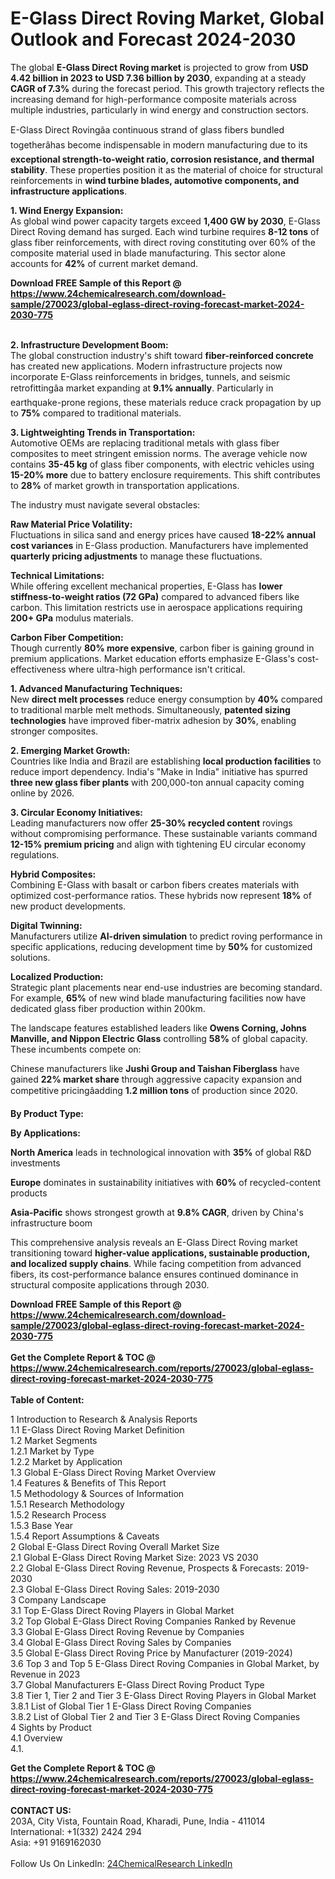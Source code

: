 <h1>E-Glass Direct Roving Market, Global Outlook and Forecast 2024-2030</h1><p>The global <strong>E-Glass Direct Roving market</strong> is projected to grow from <strong>USD 4.42 billion in 2023 to USD 7.36 billion by 2030</strong>, expanding at a steady <strong>CAGR of 7.3%</strong> during the forecast period. This growth trajectory reflects the increasing demand for high-performance composite materials across multiple industries, particularly in wind energy and construction sectors.</p><p>E-Glass Direct Rovingâa continuous strand of glass fibers bundled togetherâhas become indispensable in modern manufacturing due to its <strong>exceptional strength-to-weight ratio, corrosion resistance, and thermal stability</strong>. These properties position it as the material of choice for structural reinforcements in <strong>wind turbine blades, automotive components, and infrastructure applications</strong>.</p><p><strong>1. Wind Energy Expansion:</strong><br>
As global wind power capacity targets exceed <strong>1,400 GW by 2030</strong>, E-Glass Direct Roving demand has surged. Each wind turbine requires <strong>8-12 tons</strong> of glass fiber reinforcements, with direct roving constituting over 60% of the composite material used in blade manufacturing. This sector alone accounts for <strong>42%</strong> of current market demand.</p><div><b>Download FREE Sample of this Report @ 
            <a href="https://www.24chemicalresearch.com/download-sample/270023/global-eglass-direct-roving-forecast-market-2024-2030-775">
            https://www.24chemicalresearch.com/download-sample/270023/global-eglass-direct-roving-forecast-market-2024-2030-775</a></b></div><br><p><strong>2. Infrastructure Development Boom:</strong><br>
The global construction industry's shift toward <strong>fiber-reinforced concrete</strong> has created new applications. Modern infrastructure projects now incorporate E-Glass reinforcements in bridges, tunnels, and seismic retrofittingâa market expanding at <strong>9.1% annually</strong>. Particularly in earthquake-prone regions, these materials reduce crack propagation by up to <strong>75%</strong> compared to traditional materials.</p><p><strong>3. Lightweighting Trends in Transportation:</strong><br>
Automotive OEMs are replacing traditional metals with glass fiber composites to meet stringent emission norms. The average vehicle now contains <strong>35-45 kg</strong> of glass fiber components, with electric vehicles using <strong>15-20% more</strong> due to battery enclosure requirements. This shift contributes to <strong>28%</strong> of market growth in transportation applications.</p><p>The industry must navigate several obstacles:</p><p><strong>Raw Material Price Volatility:</strong><br>
	Fluctuations in silica sand and energy prices have caused <strong>18-22% annual cost variances</strong> in E-Glass production. Manufacturers have implemented <strong>quarterly pricing adjustments</strong> to manage these fluctuations.</p><p><strong>Technical Limitations:</strong><br>
	While offering excellent mechanical properties, E-Glass has <strong>lower stiffness-to-weight ratios (72 GPa)</strong> compared to advanced fibers like carbon. This limitation restricts use in aerospace applications requiring <strong>200+ GPa</strong> modulus materials.</p><p><strong>Carbon Fiber Competition:</strong><br>
	Though currently <strong>80% more expensive</strong>, carbon fiber is gaining ground in premium applications. Market education efforts emphasize E-Glass's cost-effectiveness where ultra-high performance isn't critical.</p><p><strong>1. Advanced Manufacturing Techniques:</strong><br>
New <strong>direct melt processes</strong> reduce energy consumption by <strong>40%</strong> compared to traditional marble melt methods. Simultaneously, <strong>patented sizing technologies</strong> have improved fiber-matrix adhesion by <strong>30%</strong>, enabling stronger composites.</p><p><strong>2. Emerging Market Growth:</strong><br>
Countries like India and Brazil are establishing <strong>local production facilities</strong> to reduce import dependency. India's "Make in India" initiative has spurred <strong>three new glass fiber plants</strong> with 200,000-ton annual capacity coming online by 2026.</p><p><strong>3. Circular Economy Initiatives:</strong><br>
Leading manufacturers now offer <strong>25-30% recycled content</strong> rovings without compromising performance. These sustainable variants command <strong>12-15% premium pricing</strong> and align with tightening EU circular economy regulations.</p><p><strong>Hybrid Composites:</strong><br>
	Combining E-Glass with basalt or carbon fibers creates materials with optimized cost-performance ratios. These hybrids now represent <strong>18%</strong> of new product developments.</p><p><strong>Digital Twinning:</strong><br>
	Manufacturers utilize <strong>AI-driven simulation</strong> to predict roving performance in specific applications, reducing development time by <strong>50%</strong> for customized solutions.</p><p><strong>Localized Production:</strong><br>
	Strategic plant placements near end-use industries are becoming standard. For example, <strong>65%</strong> of new wind blade manufacturing facilities now have dedicated glass fiber production within 200km.</p><p>The landscape features established leaders like <strong>Owens Corning, Johns Manville, and Nippon Electric Glass</strong> controlling <strong>58%</strong> of global capacity. These incumbents compete on:</p><p>Chinese manufacturers like <strong>Jushi Group and Taishan Fiberglass</strong> have gained <strong>22% market share</strong> through aggressive capacity expansion and competitive pricingâadding <strong>1.2 million tons</strong> of production since 2020.</p><p><strong>By Product Type:</strong></p><p><strong>By Applications:</strong></p><p><strong>North America</strong> leads in technological innovation with <strong>35%</strong> of global R&amp;D investments</p><p><strong>Europe</strong> dominates in sustainability initiatives with <strong>60%</strong> of recycled-content products</p><p><strong>Asia-Pacific</strong> shows strongest growth at <strong>9.8% CAGR</strong>, driven by China's infrastructure boom</p><p>This comprehensive analysis reveals an E-Glass Direct Roving market transitioning toward <strong>higher-value applications, sustainable production, and localized supply chains</strong>. While facing competition from advanced fibers, its cost-performance balance ensures continued dominance in structural composite applications through 2030.</p><div><b>Download FREE Sample of this Report @ 
            <a href="https://www.24chemicalresearch.com/download-sample/270023/global-eglass-direct-roving-forecast-market-2024-2030-775">
            https://www.24chemicalresearch.com/download-sample/270023/global-eglass-direct-roving-forecast-market-2024-2030-775</a></b></div><br><div><b>Get the Complete Report & TOC @ 
            <a href="https://www.24chemicalresearch.com/reports/270023/global-eglass-direct-roving-forecast-market-2024-2030-775">
            https://www.24chemicalresearch.com/reports/270023/global-eglass-direct-roving-forecast-market-2024-2030-775</a></b></div><br>
            <b>Table of Content:</b><p>1 Introduction to Research & Analysis Reports<br />
    1.1 E-Glass Direct Roving Market Definition<br />
    1.2 Market Segments<br />
        1.2.1 Market by Type<br />
        1.2.2 Market by Application<br />
    1.3 Global E-Glass Direct Roving Market Overview<br />
    1.4 Features & Benefits of This Report<br />
    1.5 Methodology & Sources of Information<br />
        1.5.1 Research Methodology<br />
        1.5.2 Research Process<br />
        1.5.3 Base Year<br />
        1.5.4 Report Assumptions & Caveats<br />
2 Global E-Glass Direct Roving Overall Market Size<br />
    2.1 Global E-Glass Direct Roving Market Size: 2023 VS 2030<br />
    2.2 Global E-Glass Direct Roving Revenue, Prospects & Forecasts: 2019-2030<br />
    2.3 Global E-Glass Direct Roving Sales: 2019-2030<br />
3 Company Landscape<br />
    3.1 Top E-Glass Direct Roving Players in Global Market<br />
    3.2 Top Global E-Glass Direct Roving Companies Ranked by Revenue<br />
    3.3 Global E-Glass Direct Roving Revenue by Companies<br />
    3.4 Global E-Glass Direct Roving Sales by Companies<br />
    3.5 Global E-Glass Direct Roving Price by Manufacturer (2019-2024)<br />
    3.6 Top 3 and Top 5 E-Glass Direct Roving Companies in Global Market, by Revenue in 2023<br />
    3.7 Global Manufacturers E-Glass Direct Roving Product Type<br />
    3.8 Tier 1, Tier 2 and Tier 3 E-Glass Direct Roving Players in Global Market<br />
        3.8.1 List of Global Tier 1 E-Glass Direct Roving Companies<br />
        3.8.2 List of Global Tier 2 and Tier 3 E-Glass Direct Roving Companies<br />
4 Sights by Product<br />
    4.1 Overview<br />
        4.1.</p><div><b>Get the Complete Report & TOC @ 
            <a href="https://www.24chemicalresearch.com/reports/270023/global-eglass-direct-roving-forecast-market-2024-2030-775">
            https://www.24chemicalresearch.com/reports/270023/global-eglass-direct-roving-forecast-market-2024-2030-775</a></b></div><br><b>CONTACT US:</b><br>
            203A, City Vista, Fountain Road, Kharadi, Pune, India - 411014<br>
            International: +1(332) 2424 294<br>
            Asia: +91 9169162030 <br><br>
            Follow Us On LinkedIn: <a href="https://www.linkedin.com/company/24chemicalresearch/">24ChemicalResearch LinkedIn</a>